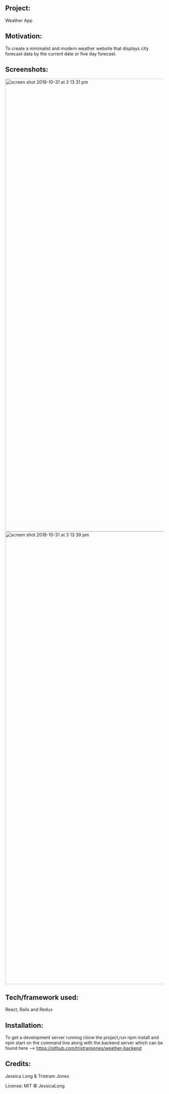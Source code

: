 ## Project:
Weather App

## Motivation:
To create a minimalist and modern weather website that displays city forecast data by the current date or five day forecast. 

## Screenshots:

<img width="1440" alt="screen shot 2018-10-31 at 3 13 31 pm" src="https://user-images.githubusercontent.com/35347408/47812787-a6628800-dd1f-11e8-9e68-d0246e35e05b.png">

<img width="1440" alt="screen shot 2018-10-31 at 3 13 39 pm" src="https://user-images.githubusercontent.com/35347408/47812764-9cd92000-dd1f-11e8-8113-84c11a7e3c09.png">




## Tech/framework used:
React, Rails and Redux

## Installation:
To get a development server running clone the project,run npm install and npm start on the command line along with the backend server which can be found here -->
https://github.com/tristramjones/weather-backend

## Credits:
Jessica Long & Tristram Jones

License:
MIT © JessicaLong

